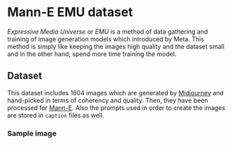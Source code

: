 # Mann-E EMU dataset

_Expressive Media Universe_ or _EMU_ is a method of data gathering and training of image generation models which introduced by Meta. This method is simply like keeping the images high quality and the dataset small and in the other hand, spend more time training the model.

## Dataset

This dataset includes 1604 images which are generated by [Midjourney](https://midjourney.com) and hand-picked in terms of coherency and quality. Then, they have been processed for [Mann-E](https://mann-e.com). 
Also the prompts used in order to create the images are stored in `caption` files as well.

### Sample image

<p align="center">
</p>